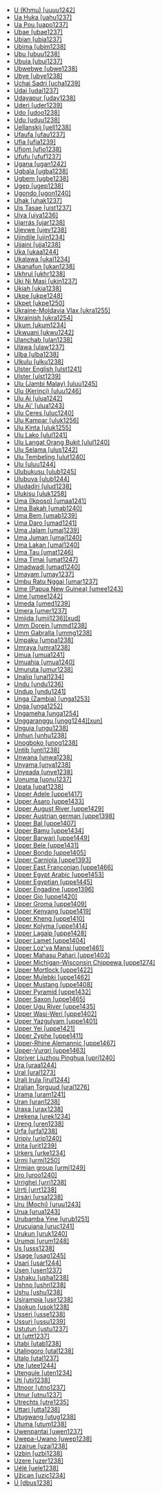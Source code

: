 - [U (Khmu) [uuuu1242]](tree/aust1305/khmu1236/khmu1255/khmu1256/uuuu1242/md.ini)
- [Ua Huka [uahu1237]](tree/aust1307/mala1545/cent2237/east2712/ocea1241/cent2060/east2445/poly1242/nucl1485/nort3246/solo1260/cent2298/east2449/cent2062/marq1246/nort2845/uahu1237/md.ini)
- [Ua Pou [uapo1237]](tree/aust1307/mala1545/cent2237/east2712/ocea1241/cent2060/east2445/poly1242/nucl1485/nort3246/solo1260/cent2298/east2449/cent2062/marq1246/nort2845/uapo1237/md.ini)
- [Ubae [ubae1237]](tree/aust1307/mala1545/cent2237/east2712/ocea1241/west2818/meso1253/will1243/naka1266/naka1262/ubae1237/md.ini)
- [Ubian [ubia1237]](tree/aust1307/mala1545/basa1291/grea1283/sama1302/sulu1242/inne1244/sout2918/ubia1237/md.ini)
- [Ubima [ubim1238]](tree/atla1278/volt1241/benu1247/igbo1258/igbo1259/ikwe1242/ubim1238/md.ini)
- [Ubu [ubuu1238]](tree/sino1245/hima1249/maha1306/kira1253/west2424/chau1260/wamb1257/ubuu1238/md.ini)
- [Ubuia [ubui1237]](tree/aust1307/mala1545/cent2237/east2712/ocea1241/west2818/papu1253/nucl1744/nort2848/dobu1240/dobu1241/ubui1237/md.ini)
- [Ubwebwe [ubwe1238]](tree/atla1278/volt1241/benu1247/kain1275/cent2242/shir1273/shir1275/pong1250/ubwe1238/md.ini)
- [Ubye [ubye1238]](tree/atla1278/volt1241/benu1247/igbo1258/ekpe1253/ubye1238/md.ini)
- [Uchai Sadri [ucha1239]](tree/indo1319/indo1320/indo1321/biha1245/west2806/sada1242/orao1237/ucha1239/md.ini)
- [Udai [udai1237]](tree/aust1307/mala1545/mala1536/nort3170/mala1538/nucl1733/sing1270/temu1239/udai1237/md.ini)
- [Udayapur [uday1238]](tree/indo1319/indo1320/indo1321/biha1245/thar1284/east2316/koch1247/uday1238/md.ini)
- [Uderi [uder1239]](tree/manu1261/mari1438/uder1239/md.ini)
- [Udo [udoo1238]](tree/atla1278/volt1241/benu1247/defo1239/arig1246/udoo1238/md.ini)
- [Udu [uduu1238]](tree/atla1278/volt1241/benu1247/akpe1249/edoi1239/sout2805/urho1239/uduu1238/md.ini)
- [Uellanskij [uell1238]](tree/chuk1271/chuk1272/chuk1273/uell1238/md.ini)
- [Ufaufa [ufau1237]](tree/aust1307/mala1545/cent2237/east2712/ocea1241/west2818/papu1253/nucl1744/nort2848/bwai1241/bwai1244/idun1242/ufau1237/md.ini)
- [Ufia [ufia1239]](tree/atla1278/volt1241/benu1247/delt1251/uppe1418/cent2027/nort2790/kori1259/orin1239/ufia1239/md.ini)
- [Ufiom [ufio1238]](tree/atla1278/volt1241/benu1247/delt1251/uppe1418/cent2027/nort2790/kori1259/orin1239/ufio1238/md.ini)
- [Ufufu [ufuf1237]](tree/aust1307/mala1545/cent2237/east2712/ocea1241/west2818/papu1253/nucl1744/nort2848/bwai1241/bwai1244/idun1242/ufuf1237/md.ini)
- [Ugana [ugan1242]](tree/aust1307/mala1545/cent2237/east2712/ocea1241/west2818/meso1253/newi1242/mada1284/lava1239/ugan1242/md.ini)
- [Ugbala [ugba1238]](tree/atla1278/volt1241/benu1247/delt1251/uppe1418/cent2027/nort2790/kori1259/kuke1241/kuke1242/ugba1238/md.ini)
- [Ugbem [ugbe1238]](tree/atla1278/volt1241/benu1247/delt1251/uppe1418/cent2027/nort2790/ubag1244/ubag1245/ugbe1238/md.ini)
- [Ugep [ugep1238]](tree/atla1278/volt1241/benu1247/delt1251/uppe1418/cent2027/east2400/loko1252/loka1252/ugep1238/md.ini)
- [Ugondo [ugon1240]](tree/atla1278/volt1241/benu1247/bant1294/sout3152/tivo1239/cent2261/cent2267/tive1237/tivi1234/tivv1240/icon1234/ugon1240/md.ini)
- [Uhak [uhak1237]](tree/aust1307/mala1545/cent2237/cent2245/timo1259/nort3194/weta1245/pera1258/pera1259/pera1257/uhak1237/md.ini)
- [Uis Tasae [uist1237]](tree/aust1307/mala1545/cent2237/cent2245/timo1259/west2545/uabm1238/baik1238/uist1237/md.ini)
- [Uiya [uiya1236]](tree/sino1245/bodi1256/kaik1248/ghal1247/ghal1246/nort2709/uiya1236/md.ini)
- [Ujarrás [ujar1238]](tree/chib1249/core1252/isth1243/west2641/vice1244/cabe1245/ujar1238/md.ini)
- [Ujevwe [ujev1238]](tree/atla1278/volt1241/benu1247/akpe1249/edoi1239/sout2805/urho1239/ujev1238/md.ini)
- [Ujindile [ujin1234]](tree/atla1278/volt1241/benu1247/bant1294/sout3152/narr1281/east2731/nort3203/sout3185/bena1273/bena1262/ujin1234/md.ini)
- [Ujjaini [ujja1238]](tree/indo1319/indo1320/indo1321/indo1322/subc1234/bhil1254/malv1243/ujja1238/md.ini)
- [Uka [ukaa1244]](tree/chuk1271/east2812/ukaa1244/md.ini)
- [Ukalawa [ukal1234]](tree/atla1278/volt1241/benu1247/bant1294/sout3152/narr1281/east2731/nort3203/sout3185/bena1273/bena1262/ukal1234/md.ini)
- [Ukanafun [ukan1238]](tree/atla1278/volt1241/benu1247/delt1251/obol1242/cent2253/efik1244/anaa1238/ukan1238/md.ini)
- [Ukhrul [ukhr1238]](tree/sino1245/kuki1245/naga1409/tang1335/sino1246/tang1336/ukhr1238/md.ini)
- [Uki Ni Masi [ukin1237]](tree/aust1307/mala1545/cent2237/east2712/ocea1241/sout2853/mala1485/mala1540/saaa1240/ukin1237/md.ini)
- [Ukiah [ukia1238]](tree/pomo1273/russ1265/russ1266/nort2965/cent2138/ukia1238/md.ini)
- [Ukpe [ukpe1248]](tree/atla1278/volt1241/benu1247/bant1294/sout3152/bend1256/ukpe1247/ukpe1248/md.ini)
- [Ukpet [ukpe1250]](tree/atla1278/volt1241/benu1247/delt1251/uppe1418/ukpe1249/ukpe1250/md.ini)
- [Ukraine-Moldavia Vlax [ukra1255]](tree/indo1319/indo1320/indo1321/indo1322/roma1329/vlax1238/ukra1255/md.ini)
- [Ukrainish [ukra1254]](tree/indo1319/germ1287/nort3152/west2793/high1289/fran1268/east2832/yidd1255/east2295/sout2630/ukra1254/md.ini)
- [Ukum [ukum1234]](tree/atla1278/volt1241/benu1247/bant1294/sout3152/tivo1239/cent2261/cent2267/tive1237/tivi1234/tivv1240/ipus1234/ukum1234/md.ini)
- [Ukwuani [ukwu1242]](tree/atla1278/volt1241/benu1247/igbo1258/igbo1259/ukwu1241/ukwu1242/md.ini)
- [Ulanchab [ulan1238]](tree/mong1329/oira1260/oira1264/khal1273/mong1331/peri1253/ulan1238/md.ini)
- [Ulawa [ulaw1237]](tree/aust1307/mala1545/cent2237/east2712/ocea1241/sout2853/mala1485/mala1540/saaa1240/ulaw1237/md.ini)
- [Ulba [ulba1238]](tree/heib1242/west2502/west2503/moro1285/ulba1238/md.ini)
- [Ulkulu [ulku1238]](tree/pama1250/pama1251/alay1234/kunj1248/kunj1245/ulku1238/md.ini)
- [Ulster English [ulst1241]](tree/indo1319/germ1287/nort3152/west2793/nort3175/angl1264/angl1265/late1254/merc1242/macr1271/stan1293/iris1255/ulst1241/md.ini)
- [Ulster [ulst1239]](tree/indo1319/germ1287/nort3152/west2793/nort3175/angl1264/angl1265/late1254/scot1243/ulst1239/md.ini)
- [Ulu (Jambi Malay) [uluu1245]](tree/aust1307/mala1545/mala1536/nort3170/mala1538/nucl1733/indo1326/jamb1236/uluu1245/md.ini)
- [Ulu (Kerinci) [uluu1246]](tree/aust1307/mala1545/mala1536/nort3170/mala1538/nucl1733/keri1250/uluu1246/md.ini)
- [Ulu Ai [ulua1242]](tree/aust1307/mala1545/mala1536/nort3170/mala1538/nucl1733/iban1263/iban1264/ulua1242/md.ini)
- [Ulu Ai' [ulua1243]](tree/aust1307/mala1545/basa1291/grea1283/nort2891/otda1235/ulua1243/md.ini)
- [Ulu Ceres [uluc1240]](tree/aust1305/asli1243/cent1987/jahh1242/uluc1240/md.ini)
- [Ulu Kampar [uluk1256]](tree/aust1305/asli1243/cent1987/seno1278/sema1266/uluk1256/md.ini)
- [Ulu Kinta [uluk1255]](tree/aust1305/asli1243/cent1987/seno1278/lano1244/temi1246/uluk1255/md.ini)
- [Ulu Lako [ulul1241]](tree/aust1307/mala1545/mala1536/nort3170/mala1538/nucl1733/indo1326/kubu1239/ulul1241/md.ini)
- [Ulu Langat Orang Bukit [ulul1240]](tree/aust1305/asli1243/sout2686/besi1244/ulul1240/md.ini)
- [Ulu Selama [ulus1242]](tree/aust1305/asli1243/cent1987/nort2682/mani1290/mani1291/kens1248/ulus1242/md.ini)
- [Ulu Tembeling [ulut1240]](tree/aust1305/asli1243/cent1987/jahh1242/ulut1240/md.ini)
- [Ulu [uluu1244]](tree/aust1307/mala1545/mala1536/nort3170/mala1538/nucl1733/mina1280/mina1268/uluu1244/md.ini)
- [Ulubukusu [ulub1245]](tree/atla1278/volt1241/benu1247/bant1294/sout3152/narr1281/east2731/nort3203/grea1289/grea1291/luyi1234/saam1284/buku1251/masa1299/ulub1245/md.ini)
- [Ulubuya [ulub1244]](tree/atla1278/volt1241/benu1247/bant1294/sout3152/narr1281/east2731/nort3203/grea1289/grea1291/luyi1234/saam1284/buku1251/masa1299/ulub1244/md.ini)
- [Uludadiri [ulud1238]](tree/atla1278/volt1241/benu1247/bant1294/sout3152/narr1281/east2731/nort3203/grea1289/grea1291/luyi1234/saam1284/buku1251/masa1299/ulud1238/md.ini)
- [Ulukisu [uluk1258]](tree/atla1278/volt1241/benu1247/bant1294/sout3152/narr1281/east2731/nort3203/grea1289/grea1291/luyi1234/saam1284/buku1251/masa1299/uluk1258/md.ini)
- [Uma (Ikposo) [umaa1241]](tree/atla1278/volt1241/kwav1236/kato1245/kpos1239/ikpo1238/umaa1241/md.ini)
- [Uma Bakah [umab1240]](tree/aust1307/mala1545/nort3253/nort3171/keny1280/high1288/uppe1425/umal1239/umab1240/md.ini)
- [Uma Bem [umab1239]](tree/aust1307/mala1545/nort3253/nort3171/keny1280/high1288/main1275/umab1239/md.ini)
- [Uma Daro [umad1241]](tree/aust1307/mala1545/nort3253/kaya1335/kaya1336/kaya1333/reja1244/reja1241/umad1241/md.ini)
- [Uma Jalam [umaj1239]](tree/aust1307/mala1545/nort3253/nort3171/keny1280/high1288/main1275/umaj1239/md.ini)
- [Uma Juman [umaj1240]](tree/aust1307/mala1545/nort3253/kaya1335/kaya1336/kaya1333/reja1244/reja1241/umaj1240/md.ini)
- [Uma Lakan [umal1240]](tree/aust1307/mala1545/nort3253/kaya1335/kaya1336/kaya1333/kaya1325/umal1240/md.ini)
- [Uma Tau [umat1246]](tree/aust1307/mala1545/nort3253/nort3171/keny1280/high1288/main1275/umat1246/md.ini)
- [Uma Timai [umat1247]](tree/aust1307/mala1545/nort3253/nort3171/keny1280/lowl1270/waha1238/umat1247/md.ini)
- [Umadwadi [umad1240]](tree/indo1319/indo1320/indo1321/indo1322/subc1234/bhil1254/malv1243/umad1240/md.ini)
- [Umayam [umay1237]](tree/aust1307/mala1545/grea1284/mano1276/cent2255/east2778/east2742/east2478/agus1235/umay1237/md.ini)
- [Umbu Ratu Nggai [umar1237]](tree/aust1307/mala1545/cent2237/cent2245/flor1240/sumb1242/sumb1243/kamb1320/kamb1299/umar1237/md.ini)
- [Ume (Papua New Guinea) [umee1243]](tree/east2503/wipi1242/umee1243/md.ini)
- [Ume [umee1242]](tree/atla1278/volt1241/benu1247/akpe1249/edoi1239/sout2805/isok1239/umee1242/md.ini)
- [Umeda [umed1239]](tree/bord1247/wari1265/nucl1773/wain1248/umed1238/umed1239/md.ini)
- [Umera [umer1237]](tree/aust1307/mala1545/cent2237/east2712/sout2850/sout3229/raja1255/sout3231/gebe1237/umer1237/md.ini)
- [Umiida [umii1236][xud]](tree/worr1236/west2435/umii1235/umii1236/md.ini)
- [Umm Dorein [ummd1238]](tree/heib1242/west2502/west2503/moro1285/ummd1238/md.ini)
- [Umm Gabralla [ummg1238]](tree/heib1242/west2502/west2503/moro1285/ummg1238/md.ini)
- [Umpaku [umpa1238]](tree/japo1237/japa1256/japa1258/nucl1643/west2607/umpa1238/md.ini)
- [Umraya [umra1238]](tree/afro1255/semi1276/west2786/cent2236/nort3165/aram1259/east2680/cent2217/boht1239/hert1241/umra1238/md.ini)
- [Umua [umua1241]](tree/aust1307/mala1545/cent2237/east2712/ocea1241/west2818/nort3206/nger1241/viti1243/sout2874/araw1269/bebe1254/mang1403/umua1241/md.ini)
- [Umuahia [umua1240]](tree/atla1278/volt1241/benu1247/igbo1258/igbo1259/nucl1417/umua1240/md.ini)
- [Umuruta [umur1238]](tree/left1242/nucl1244/iter1240/bopa1235/umur1238/md.ini)
- [Unaliq [unal1234]](tree/eski1264/eski1265/yupi1267/cent2127/unal1234/md.ini)
- [Undu [undu1236]](tree/bert1248/undu1236/md.ini)
- [Undup [undu1241]](tree/aust1307/mala1545/mala1536/nort3170/mala1538/nucl1733/iban1263/iban1264/undu1241/md.ini)
- [Unga (Zambia) [unga1253]](tree/atla1278/volt1241/benu1247/bant1294/sout3152/narr1281/east2731/sabi1248/malu1252/cent2321/bemb1256/bemb1257/unga1253/md.ini)
- [Unga [unga1252]](tree/mong1329/oira1260/oira1264/khal1273/buri1258/russ1264/unga1252/md.ini)
- [Ungameha [unga1254]](tree/atla1278/volt1241/benu1247/bant1294/sout3152/wide1239/narr1282/mbam1249/bami1239/ndan1241/unga1254/md.ini)
- [Unggaranggu [ungg1244][xun]](tree/worr1236/west2435/umii1235/ungg1244/md.ini)
- [Unguja [ungu1238]](tree/atla1278/volt1241/benu1247/bant1294/sout3152/narr1281/east2731/nort3203/nort3209/coas1317/saba1282/swah1254/momb1256/swah1253/ungu1238/md.ini)
- [Unhun [unhu1238]](tree/araw1281/nort2990/inla1264/japu1236/nucl1764/bani1258/bani1259/curr1243/unhu1238/md.ini)
- [Unogboko [unog1238]](tree/atla1278/volt1241/benu1247/akpe1249/edoi1239/sout2805/isok1239/unog1238/md.ini)
- [Untib [unti1238]](tree/nakh1245/dagh1238/avar1255/avar1256/unti1238/md.ini)
- [Unwana [unwa1238]](tree/atla1278/volt1241/benu1247/igbo1258/igbo1259/nucl1417/unwa1238/md.ini)
- [Unyama [unya1238]](tree/atla1278/volt1241/benu1247/bant1294/sout3152/narr1281/east2731/shon1250/core1255/plat1259/many1258/unya1238/md.ini)
- [Unyeada [unye1238]](tree/atla1278/volt1241/benu1247/delt1251/obol1242/obol1244/obol1243/unye1238/md.ini)
- [Uonuma [uonu1237]](tree/japo1237/japa1256/japa1258/nucl1643/east2526/toka1245/echi1237/uonu1237/md.ini)
- [Upata [upat1238]](tree/atla1278/volt1241/benu1247/igbo1258/ekpe1253/upat1238/md.ini)
- [Upper Adele [uppe1417]](tree/atla1278/volt1241/kwav1236/nato1234/basi1245/adel1244/uppe1417/md.ini)
- [Upper Asaro [uppe1433]](tree/nucl1709/kain1273/goro1272/nucl1760/gahu1246/dano1240/uppe1433/md.ini)
- [Upper August River [uppe1429]](tree/nucl1709/cent2116/awyu1265/okok1235/okkk1242/moun1253/mian1255/mian1256/uppe1429/md.ini)
- [Upper Austrian german [uppe1398]](tree/indo1319/germ1287/nort3152/west2793/high1289/high1286/midd1349/mode1258/baye1239/bava1246/cent1967/uppe1398/md.ini)
- [Upper Bal [uppe1407]](tree/kart1248/svan1243/uppe1407/md.ini)
- [Upper Bamu [uppe1434]](tree/kiwa1251/bamu1257/uppe1434/md.ini)
- [Upper Barwari [uppe1449]](tree/afro1255/semi1276/west2786/cent2236/nort3165/aram1259/east2680/cent2217/nort3241/assy1241/nort3096/uppe1449/md.ini)
- [Upper Bele [uppe1431]](tree/nucl1709/dani1287/cent2233/gran1246/lowe1415/uppe1431/md.ini)
- [Upper Bondo [uppe1405]](tree/aust1305/mund1335/sout3137/guto1244/bond1245/uppe1405/md.ini)
- [Upper Carniola [uppe1393]](tree/indo1319/balt1263/slav1255/sout3147/west2804/slov1268/uppe1393/md.ini)
- [Upper East Franconian [uppe1466]](tree/indo1319/germ1287/nort3152/west2793/high1289/high1286/midd1349/mode1258/uppe1464/main1267/uppe1466/md.ini)
- [Upper Egypt Arabic [uppe1453]](tree/afro1255/semi1276/west2786/cent2236/arab1394/arab1395/egyp1251/egyp1254/said1239/uppe1453/md.ini)
- [Upper Egyptian [uppe1445]](tree/afro1255/egyp1245/copt1239/uppe1445/md.ini)
- [Upper Engadine [uppe1396]](tree/indo1319/ital1284/lati1262/lati1263/impe1234/roma1334/ital1285/west2813/shif1234/nort3208/gall1280/roma1326/uppe1396/md.ini)
- [Upper Gio [uppe1420]](tree/mand1469/east2697/sout3140/guro1245/guro1246/dant1235/dann1241/nucl1770/west2877/uppe1420/md.ini)
- [Upper Groma [uppe1409]](tree/sino1245/bodi1256/bodi1257/oldm1245/tibe1276/late1253/sout3217/dzon1238/grom1238/uppe1409/md.ini)
- [Upper Kenyang [uppe1419]](tree/atla1278/volt1241/benu1247/bant1294/sout3152/mamf1238/keny1279/uppe1419/md.ini)
- [Upper Kheng [uppe1410]](tree/sino1245/bodi1256/bodi1257/tsha1246/east1469/main1269/phob1238/chal1266/bumt1238/khen1241/uppe1410/md.ini)
- [Upper Kolyma [uppe1414]](tree/tung1282/nort3147/even1260/east2811/uppe1414/md.ini)
- [Upper Lagaip [uppe1428]](tree/sepi1257/sepi1258/west2576/hewa1240/hewa1241/uppe1428/md.ini)
- [Upper Lamet [uppe1404]](tree/aust1305/khas1273/pala1352/east2331/lame1256/uppe1404/md.ini)
- [Upper Loz'va Mansi [uppe1461]](tree/ural1272/mans1269/nort3271/mans1258/uppe1461/md.ini)
- [Upper Mahasu Pahari [uppe1403]](tree/indo1319/indo1320/indo1321/indo1310/hima1250/nucl1728/maha1287/uppe1403/md.ini)
- [Upper Michigan-Wisconsin Chippewa [uppe1274]](tree/algi1248/algo1256/east2765/ojib1240/ojib1241/nucl1723/cent2252/chip1241/uppe1274/md.ini)
- [Upper Mortlock [uppe1422]](tree/aust1307/mala1545/cent2237/east2712/ocea1241/micr1243/micr1244/cent2276/west2844/pona1247/truk1243/nucl1749/cent2290/east2764/mort1238/mort1237/uppe1422/md.ini)
- [Upper Mulebki [uppe1462]](tree/nakh1245/dagh1238/darg1242/darg1241/nort3280/nucl1774/uppe1462/md.ini)
- [Upper Mustang [uppe1408]](tree/sino1245/bodi1256/bodi1257/oldm1245/tibe1276/late1253/cent2346/sout3216/lowa1242/uppe1408/md.ini)
- [Upper Pyramid [uppe1432]](tree/nucl1709/dani1287/cent2233/gran1246/lowe1415/uppe1432/md.ini)
- [Upper Saxon [uppe1465]](tree/indo1319/germ1287/nort3152/west2793/high1289/fran1268/east2832/uppe1400/uppe1465/md.ini)
- [Upper Ugu River [uppe1435]](tree/daga1274/uman1240/uppe1435/md.ini)
- [Upper Wasi-Weri [uppe1402]](tree/indo1319/indo1320/nuri1243/nort3263/pras1239/uppe1402/md.ini)
- [Upper Yazgulyam [uppe1401]](tree/indo1319/indo1320/iran1269/shug1237/yazg1240/uppe1401/md.ini)
- [Upper Yei [uppe1421]](tree/more1255/more1256/yeii1239/uppe1421/md.ini)
- [Upper Zyphe [uppe1411]](tree/sino1245/kuki1245/kuki1246/cent2330/mara1381/nucl1757/zyph1238/uppe1411/md.ini)
- [Upper-Rhine Alemannic [uppe1467]](tree/indo1319/germ1287/nort3152/west2793/high1289/high1286/midd1349/mode1258/alem1243/sout3294/swis1247/lowa1241/uppe1467/md.ini)
- [Upper-Vurqri [uppe1463]](tree/nakh1245/dagh1238/darg1242/sout3260/sout3261/uppe1463/md.ini)
- [Upriver Liuzhou Pinghua [upri1240]](tree/sino1245/sini1245/clas1255/midd1354/yuep1234/ping1245/sout3250/upri1240/md.ini)
- [Ura [uraa1244]](tree/sino1245/bodi1256/bodi1257/tsha1246/east1469/main1269/phob1238/chal1266/bumt1238/bumt1240/uraa1244/md.ini)
- [Ural [ural1273]](tree/turk1311/comm1245/kipc1239/nort2696/tata1255/ural1273/md.ini)
- [Urali Irula [irul1244]](tree/drav1251/sout3133/sout3138/tami1291/tami1292/tami1293/tami1294/irul1245/irul1243/irul1244/md.ini)
- [Uralian Torguud [ural1276]](tree/mong1329/oira1260/oira1264/oira1261/kalm1243/kalm1244/torg1245/ural1276/md.ini)
- [Urama [uram1241]](tree/kiwa1251/nort2930/uram1241/md.ini)
- [Uran [uran1238]](tree/hata1242/hata1243/uran1238/md.ini)
- [Uraxa [urax1238]](tree/nakh1245/dagh1238/darg1242/darg1241/nort3280/nucl1774/aqus1234/urax1238/md.ini)
- [Urekena [urek1234]](tree/ando1256/urek1234/md.ini)
- [Ureng [uren1238]](tree/aust1307/mala1545/cent2237/cent2245/cent2254/east2466/nunu1252/piru1243/west2843/asil1242/uren1238/md.ini)
- [Urfa [urfa1238]](tree/turk1311/comm1245/oghu1243/nucl1769/west2406/nucl1301/anat1259/urfa1238/md.ini)
- [Uripiv [urip1240]](tree/aust1307/mala1545/cent2237/east2712/ocea1241/nort3195/cent2269/mala1539/east2753/urip1239/urip1240/md.ini)
- [Urita [urit1239]](tree/nucl1708/komb1276/arap1279/bumb1241/urit1239/md.ini)
- [Urkers [urke1234]](tree/indo1319/germ1287/nort3152/west2793/nort3175/alts1234/midd1345/lowg1239/west2357/west2356/urke1234/md.ini)
- [Urmi [urmi1250]](tree/afro1255/semi1276/west2786/cent2236/nort3165/aram1259/east2680/cent2217/nort3241/assy1241/urmi1249/urmi1250/md.ini)
- [Urmian group [urmi1249]](tree/afro1255/semi1276/west2786/cent2236/nort3165/aram1259/east2680/cent2217/nort3241/assy1241/urmi1249/md.ini)
- [Uro [uroo1240]](tree/atla1278/volt1241/benu1247/defo1239/arig1246/uroo1240/md.ini)
- [Urrighel [urri1238]](tree/afro1255/berb1260/zena1250/tari1263/riff1234/west2882/urri1238/md.ini)
- [Urrti [urrt1238]](tree/nubi1251/west2781/mido1240/urrt1238/md.ini)
- [Ursári [ursa1238]](tree/indo1319/indo1320/indo1321/indo1322/roma1329/balk1252/ursa1238/md.ini)
- [Uru (Mochi) [uruu1243]](tree/atla1278/volt1241/benu1247/bant1294/sout3152/narr1281/east2731/nort3203/kili1269/chag1248/chag1250/cent2286/moch1256/uruu1243/md.ini)
- [Urua [urua1243]](tree/aust1307/mala1545/cent2237/east2712/ocea1241/west2818/papu1253/nucl1744/nort2848/dobu1240/bose1238/gale1257/urua1243/md.ini)
- [Urubamba Yine [urub1251]](tree/araw1281/sout3131/puru1265/piro1249/yine1238/urub1251/md.ini)
- [Urucuiana [uruc1241]](tree/cari1283/guia1242/waya1272/waya1269/uruc1241/md.ini)
- [Urukun [uruk1240]](tree/nucl1709/mada1298/croi1234/mabu1247/gumm1240/pani1263/iseb1246/uruk1240/md.ini)
- [Urumqi [urum1248]](tree/turk1311/comm1245/karl1243/uygh1241/uygh1240/uigh1243/uigh1240/cent1994/urum1248/md.ini)
- [Us [usss1238]](tree/atla1278/volt1241/benu1247/kain1275/cent2242/duka1247/duka1250/main1281/kagf1238/usss1238/md.ini)
- [Usage [usag1245]](tree/nucl1709/cent2116/awyu1265/okok1235/okkk1242/moun1253/mian1255/mian1256/usag1245/md.ini)
- [Usari [usar1244]](tree/pauw1244/east2530/kark1258/usar1244/md.ini)
- [Usen [usen1237]](tree/aust1307/mala1545/cent2237/east2712/ocea1241/west2818/meso1253/newi1242/mada1284/baro1253/usen1237/md.ini)
- [Ushaku [usha1238]](tree/atla1278/volt1241/benu1247/bant1294/sout3152/wide1239/befa1241/usha1238/md.ini)
- [Ushno [ushn1238]](tree/afro1255/semi1276/west2786/cent2236/nort3165/aram1259/east2680/cent2217/nort3241/tran1290/lish1246/sout3077/ushn1238/md.ini)
- [Ushu [ushu1238]](tree/indo1319/indo1320/indo1321/indo1324/kohi1251/dirs1236/kala1373/ushu1238/md.ini)
- [Usirampia [usir1238]](tree/anga1289/nucl1763/baru1271/baru1267/usir1238/md.ini)
- [Usokun [usok1238]](tree/atla1278/volt1241/benu1247/akpe1249/edoi1239/delt1252/dege1249/dege1246/usok1238/md.ini)
- [Usseri [usse1238]](tree/atla1278/volt1241/benu1247/bant1294/sout3152/narr1281/east2731/nort3203/kili1269/chag1248/chag1250/romb1244/usse1238/md.ini)
- [Ussuri [ussu1239]](tree/tung1282/east2366/orok1264/nana1257/ussu1239/md.ini)
- [Ustutun [ustu1237]](tree/aust1307/mala1545/cent2237/cent2245/timo1259/nort3194/weta1245/iliu1237/ustu1237/md.ini)
- [Ut [uttt1237]](tree/aust1307/mala1545/cent2237/cent2245/cent2254/teor1239/teor1240/uttt1237/md.ini)
- [Utabi [utab1238]](tree/tura1263/tura1264/ikob1240/utab1238/md.ini)
- [Utalingoro [utal1238]](tree/atla1278/volt1241/benu1247/bant1294/sout3152/narr1281/east2731/nort3203/sout3185/bena1273/bena1262/utal1238/md.ini)
- [Utalo [utal1237]](tree/aust1307/mala1545/cent2237/east2712/ocea1241/west2818/papu1253/nucl1744/nort2848/bwai1241/diod1237/utal1237/md.ini)
- [Ute [utee1244]](tree/utoa1244/nort2953/numi1242/sout2968/utes1238/utee1244/md.ini)
- [Utengule [uten1234]](tree/atla1278/volt1241/benu1247/bant1294/sout3152/narr1281/east2731/nort3203/sout3185/bena1273/bena1262/uten1234/md.ini)
- [Uti [utii1238]](tree/atla1278/volt1241/benu1247/akpe1249/edoi1239/sout2805/isok1239/utii1238/md.ini)
- [Utnoor [utno1237]](tree/drav1251/sout3133/sout3139/gond1265/nort3258/sout2711/utno1237/md.ini)
- [Utnur [utnu1237]](tree/drav1251/cent2227/kola1242/sout1549/utnu1237/md.ini)
- [Utrechts [utre1235]](tree/indo1319/germ1287/nort3152/west2793/macr1270/midd1347/mode1257/glob1241/dutc1256/cent2352/utre1235/md.ini)
- [Uttari [utta1238]](tree/indo1319/indo1320/indo1321/indo1322/subc1234/east2726/awad1243/utta1238/md.ini)
- [Utugwang [utug1238]](tree/atla1278/volt1241/benu1247/bant1294/sout3152/bend1256/putu1241/utug1238/md.ini)
- [Utuma [utum1238]](tree/atla1278/volt1241/benu1247/delt1251/uppe1418/cent2027/nort2790/ubag1244/ubag1245/utum1238/md.ini)
- [Uwenpantai [uwen1237]](tree/aust1307/mala1545/cent2237/cent2245/cent2254/east2466/nunu1252/thre1238/nort2864/uwen1237/md.ini)
- [Uwepa-Uwano [uwep1238]](tree/atla1278/volt1241/benu1247/akpe1249/edoi1239/nort3182/afen1234/unem1239/yekh1238/uwep1238/md.ini)
- [Uzairue [uzai1238]](tree/atla1278/volt1241/benu1247/akpe1249/edoi1239/nort3182/afen1234/unem1239/yekh1238/uzai1238/md.ini)
- [Uzbin [uzbi1238]](tree/indo1319/indo1320/indo1321/indo1324/pash1270/west2387/nort2665/uzbi1238/md.ini)
- [Uzere [uzer1238]](tree/atla1278/volt1241/benu1247/akpe1249/edoi1239/sout2805/isok1239/uzer1238/md.ini)
- [Uélé [uele1238]](tree/atla1278/volt1241/benu1247/bant1294/sout3152/narr1281/abab1240/oldb1234/midd1348/late1250/kang1286/uele1238/md.ini)
- [Užican [uzic1234]](tree/indo1319/balt1263/slav1255/sout3147/west2804/sout1528/shto1241/news1236/uzic1234/md.ini)
- [Ü [dbus1238]](tree/sino1245/bodi1256/bodi1257/oldm1245/tibe1276/late1253/cent2346/tibe1272/dbus1238/md.ini)
